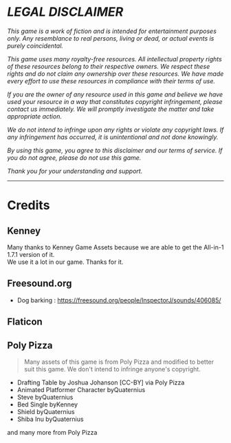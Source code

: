 # ***LEGAL DISCLAIMER***

*This game is a work of fiction and is intended for entertainment purposes only. Any resemblance to real persons, living or dead, or actual events is purely coincidental.*

*This game uses many royalty-free resources. All intellectual property rights of these resources belong to their respective owners. We respect these rights and do not claim any ownership over these resources. We have made every effort to use these resources in compliance with their terms of use.*

*If you are the owner of any resource used in this game and believe we have used your resource in a way that constitutes copyright infringement, please contact us immediately. We will promptly investigate the matter and take appropriate action.*

*We do not intend to infringe upon any rights or violate any copyright laws. If any infringement has occurred, it is unintentional and not done knowingly.*

*By using this game, you agree to this disclaimer and our terms of service. If you do not agree, please do not use this game.*

*Thank you for your understanding and support.*

---

# Credits

## Kenney
Many thanks to Kenney Game Assets because we are able to get the All-in-1 1.7.1 version of it.  
We use it a lot in our game. Thanks for it.

## Freesound.org
- Dog barking : https://freesound.org/people/InspectorJ/sounds/406085/

## Flaticon

## Poly Pizza
> Many assets of this game is from Poly Pizza and modified to better suit this game. We don't intend to infringe anyone's copyright.

- Drafting Table by Joshua Johanson [CC-BY] via Poly Pizza
- Animated Platformer Character byQuaternius
- Steve byQuaternius
- Bed Single byKenney
- Shield byQuaternius
- Shiba Inu byQuaternius

and many more from Poly Pizza